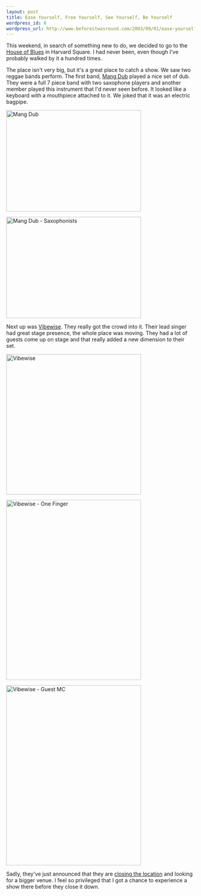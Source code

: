 ```yaml
--- 
layout: post
title: Ease Yourself, Free Yourself, See Yourself, Be Yourself
wordpress_id: 6
wordpress_url: http://www.beforeitwasround.com/2003/09/01/ease-yourself-free-yourself-see-yourself-be-yourself/
---
```

This weekend, in search of something new to do, we decided to go to the <a href="http://www.hob.com/venues/clubvenues/cambridge/">House of Blues</a> in Harvard Square.  I had never been, even though I've probably walked by it a hundred times.

The place isn't very big, but it's a great place to catch a show.  We saw two reggae bands perform.  The first band, <a href="http://www.mangdub.com">Mang Dub</a> played a nice set of dub.  They were a full 7 piece band with two saxophone players and another member played this instrument that I'd never seen before.  It looked like a keyboard with a mouthpiece attached to it.  We joked that it was an electric bagpipe.
<p class="centerPhoto"><img width="360" height="270" class="photo" alt="Mang Dub" src="/_images/mangdub1.jpg" /></p>
<p class="centerPhoto"><img width="360" height="270" class="photo" alt="Mang Dub - Saxophonists" src="/_images/mangdub2.jpg" /></p>
Next up was <a href="http://artists.mp3s.com/artists/130/vibewise.html">Vibewise</a>.  They really got the crowd into it.  Their lead singer had great stage presence, the whole place was moving.  They had a lot of guests come up on stage and that really added a new dimension to their set.
<p class="centerPhoto"><img width="360" height="374" class="photo" alt="Vibewise" src="/_images/vibewise1.jpg" /></p>
<p class="centerPhoto"><img width="360" height="480" class="photo" alt="Vibewise - One Finger" src="/_images/vibewise2.jpg" /></p>
<p class="centerPhoto"><img width="360" height="480" class="photo" alt="Vibewise - Guest MC" src="/_images/vibewise3.jpg" /></p>
Sadly, they've just announced that they are <a href="http://www.hob.com/venues/clubvenues/cambridge/announcement.asp">closing the location</a> and looking for a bigger venue.  I feel so privileged that I got a chance to experience a show there before they close it down.
